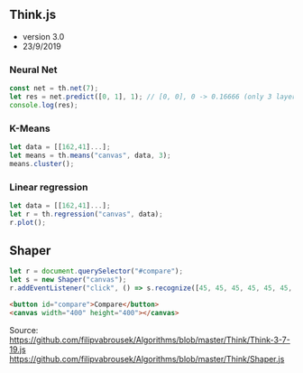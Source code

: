 ## Think.js
* version 3.0 
* 23/9/2019

### Neural Net

```js
const net = th.net(7);
let res = net.predict([0, 1], 1); // [0, 0], 0 -> 0.16666 (only 3 layers)
console.log(res);
```

### K-Means
```js
let data = [[162,41]...];
let means = th.means("canvas", data, 3);
means.cluster();
```

### Linear regression
```js
let data = [[162,41]...];
let r = th.regression("canvas", data);
r.plot();
```

## Shaper
```js
let r = document.querySelector("#compare");
let s = new Shaper("canvas");
r.addEventListener("click", () => s.recognize([45, 45, 45, 45, 45, 45, 90, 90, 90, 90, 90]));
```

```html
<button id="compare">Compare</button>
<canvas width="400" height="400"></canvas> 
```


Source:  
https://github.com/filipvabrousek/Algorithms/blob/master/Think/Think-3-7-19.js
https://github.com/filipvabrousek/Algorithms/blob/master/Think/Shaper.js
